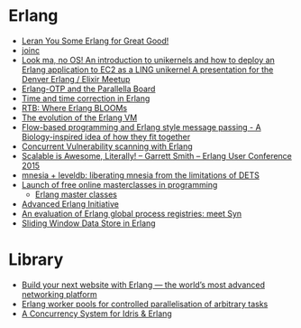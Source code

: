 Erlang
======
* [Leran You Some Erlang for Great Good!](http://learnyousomeerlang.com/)
* [joinc](http://www.joinc.co.kr/modules/moniwiki/wiki.php/Site/Erlang)
* [Look ma, no OS! An introduction to unikernels and how to deploy an Erlang application to EC2 as a LING unikernel A presentation for the Denver Erlang / Elixir Meetup](http://slides.com/technolo-g/intro-to-unikernels-and-erlang-on-xen-ling-demo#/)
* [Erlang-OTP and the Parallella Board](https://www.parallella.org/2015/03/20/erlang-otp-and-the-parallella-board/)
* [Time and time correction in Erlang](http://www.erlang.org/doc/apps/erts/time_correction.html)
* [RTB: Where Erlang BLOOMs](http://ferd.ca/rtb-where-erlang-blooms.html)
* [The evolution of the Erlang VM](http://www.erlang-factory.com/upload/presentations/247/erlang_vm_1.pdf)
* [Flow-based programming and Erlang style message passing - A Biology-inspired idea of how they fit together](http://bionics.it/posts/flowbased-vs-erlang-message-passing)
* [Concurrent Vulnerability scanning with Erlang](https://lolware.net/2015/06/15/mass-vulnerability-scanning.html)
* [Scalable is Awesome, Literally! – Garrett Smith – Erlang User Conference 2015](http://erlangcentral.org/scalable-is-awesome-literally-garrett-smith-erlang-user-conference-2015)
* [mnesia + leveldb: liberating mnesia from the limitations of DETS](http://www.erlang-factory.com/euc2015/mikael-pettersson)
* [Launch of free online masterclasses in programming](http://www.kent.ac.uk/news/kentlife/6083/launch-of-free-online-masterclasses-in-programming)
  * [Erlang master classes](http://www.cs.kent.ac.uk/ErlangMasterClasses/)
* [Advanced Erlang Initiative](http://advanced-erlang.com/)
* [An evaluation of Erlang global process registries: meet Syn](http://www.ostinelli.net/an-evaluation-of-erlang-global-process-registries-meet-syn/)
* [Sliding Window Data Store in Erlang](http://stratus3d.com/blog/2015/05/19/sliding-window-data-store-in-erlang/)

# Library
* [Build your next website with Erlang — the world’s most advanced networking platform](http://chicagoboss.org/)
* [Erlang worker pools for controlled parallelisation of arbitrary tasks](https://github.com/g-andrade/taskforce)
* [A Concurrency System for Idris & Erlang](http://lenary.co.uk/publications/dissertation/)